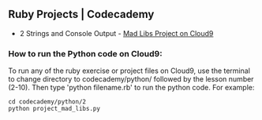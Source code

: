 ## Ruby Projects | Codecademy

* 2 Strings and Console Output - [Mad Libs Project on Cloud9](https://ide.c9.io/sebam2k4/codecademy-python-practice "view Mad Libs Python project")


### How to run the Python code on Cloud9:

To run any of the ruby exercise or project files on Cloud9, use the terminal to change directory to codecademy/python/ followed by the lesson number (2-10). Then type 'python filename.rb' to run the python code. For example:

    cd codecademy/python/2
    python project_mad_libs.py

